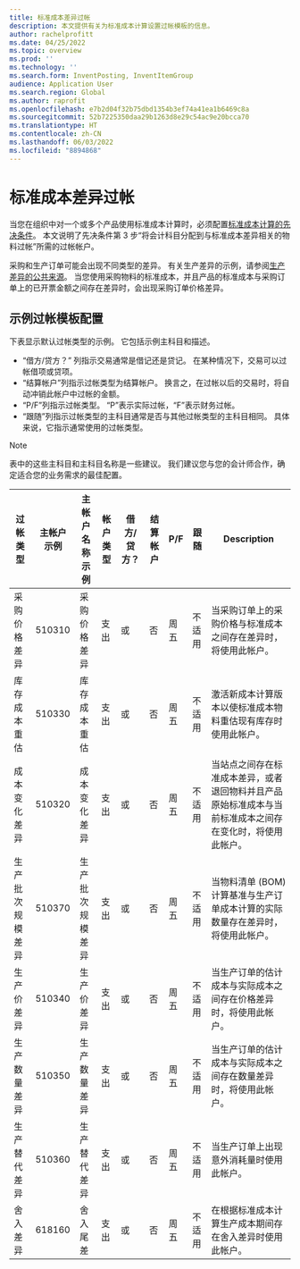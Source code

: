 ```yaml
---
title: 标准成本差异过帐
description: 本文提供有关为标准成本计算设置过帐模板的信息。
author: rachelprofitt
ms.date: 04/25/2022
ms.topic: overview
ms.prod: ''
ms.technology: ''
ms.search.form: InventPosting, InventItemGroup
audience: Application User
ms.search.region: Global
ms.author: raprofit
ms.openlocfilehash: e7b2d04f32b75dbd1354b3ef74a41ea1b6469c8a
ms.sourcegitcommit: 52b7225350daa29b1263d8e29c54ac9e20bcca70
ms.translationtype: HT
ms.contentlocale: zh-CN
ms.lasthandoff: 06/03/2022
ms.locfileid: "8894868"
---
```

# <a name="standard-cost-variance-posting"></a>标准成本差异过帐

当您在组织中对一个或多个产品使用标准成本计算时，必须配置[标准成本计算的先决条件](/supply-chain/cost-management/prerequisites-standard-costs.md)。 本文说明了先决条件第 3 步“将会计科目分配到与标准成本差异相关的物料过帐”所需的过帐帐户。

采购和生产订单可能会出现不同类型的差异。 有关生产差异的示例，请参阅[生产差异的公共来源](/supply-chain/cost-management/common-sources-of-production-variances.md)。 当您使用采购物料的标准成本，并且产品的标准成本与采购订单上的已开票金额之间存在差异时，会出现采购订单价格差异。

## <a name="sample-posting-profile-configuration"></a>示例过帐模板配置

下表显示默认过帐类型的示例。 它包括示例主科目和描述。

- “借方/贷方？” 列指示交易通常是借记还是贷记。 在某种情况下，交易可以过帐借项或贷项。
- “结算帐户”列指示过帐类型为结算帐户。 换言之，在过帐以后的交易时，将自动冲销此帐户中过帐的金额。
- “P/F”列指示过帐类型。 “P”表示实际过帐，“F”表示财务过帐。
- “跟随”列指示过帐类型的主科目通常是否与其他过帐类型的主科目相同。 具体来说，它指示通常使用的过帐类型。

> [!NOTE]
> 表中的这些主科目和主科目名称是一些建议。 我们建议您与您的会计师合作，确定适合您的业务需求的最佳配置。

| 过帐类型 | 主帐户示例 | 主帐户名称示例 | 帐户类型 | 借方/贷方？ | 结算帐户 | P/F | 跟随 | Description |
|--------------|----------------------|---------------------------|--------------|---------------|------------------|-----|--------|-------------|
| 采购价格差异 | 510310 | 采购价格差异 | 支出 | 或 | 否 | 周五 | 不适用 | 当采购订单上的采购价格与标准成本之间存在差异时，将使用此帐户。 |
| 库存成本重估 | 510330 | 库存成本重估 | 支出 | 或 | 否 | 周五 | 不适用 | 激活新成本计算版本以使标准成本物料重估现有库存时使用此帐户。 |
| 成本变化差异 | 510320 | 成本变化差异 | 支出 | 或 | 否 | 周五 | 不适用 | 当站点之间存在标准成本差异，或者退回物料并且产品原始标准成本与当前标准成本之间存在变化时，将使用此帐户。 |
| 生产批次规模差异 | 510370 | 生产批次规模差异 | 支出 | 或 | 否 | 周五 | 不适用 | 当物料清单 (BOM) 计算基准与生产订单成本计算的实际数量存在差异时，将使用此帐户。 |
| 生产价差异 | 510340 | 生产价差异 | 支出 | 或 | 否 | 周五 | 不适用 | 当生产订单的估计成本与实际成本之间存在价格差异时，将使用此帐户。 |
| 生产数量差异 | 510350 | 生产数量差异 | 支出 | 或 | 否 | 周五 | 不适用 | 当生产订单的估计成本与实际成本之间存在数量差异时，将使用此帐户。 |
| 生产替代差异 | 510360 | 生产替代差异 | 支出 | 或 | 否 | 周五 | 不适用 | 当生产订单上出现意外消耗量时使用此帐户。 |
| 舍入差异 | 618160 | 舍入尾差 | 支出 | 或 | 否 | 周五 | 不适用 | 在根据标准成本计算生产成本期间存在舍入差异时使用此帐户。 |
